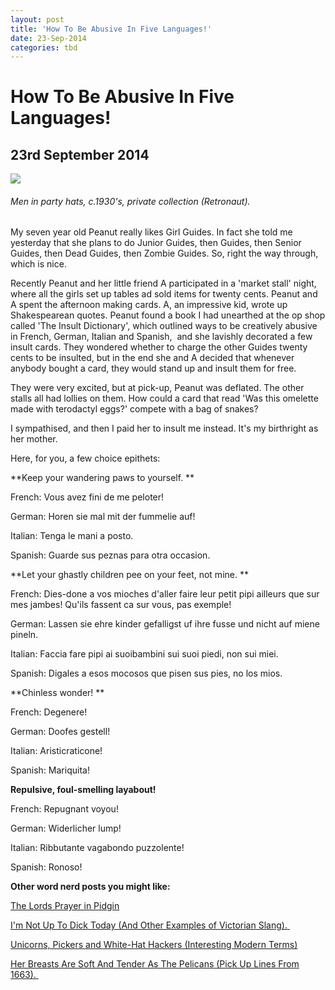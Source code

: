 ```yaml
---
layout: post
title: 'How To Be Abusive In Five Languages!'
date: 23-Sep-2014
categories: tbd
---
```


# How To Be Abusive In Five Languages!

## 23rd September 2014

<img class="photo-horiz" src="http://i1.wp.com/www.retronaut.com/wp-content/uploads/2013/02/Party.jpg?resize=750%2C533" />

<h6 <a href="http://www.retronaut.com/2014/06/party-hats/">Men in party hats,   c.1930's,   private collection (Retronaut). </a></h6>

My seven year old Peanut really likes Girl Guides. In fact she told me yesterday that she plans to do Junior Guides, then Guides, then Senior Guides, then Dead Guides, then Zombie Guides. So, right the way through, which is nice.

Recently Peanut and her little friend A participated in a 'market stall' night, where all the girls set up tables ad sold items for twenty cents. Peanut and A spent the afternoon making cards. A, an impressive kid, wrote up Shakespearean quotes. Peanut found a book I had unearthed at the op shop called 'The Insult Dictionary', which outlined ways to be creatively abusive in French, German, Italian and Spanish,  and she lavishly decorated a few insult cards. They wondered whether to charge the other Guides twenty cents to be insulted, but in the end she and A decided that whenever anybody bought a card, they would stand up and insult them for free.

They were very excited, but at pick-up, Peanut was deflated. The other stalls all had lollies on them. How could a card that read 'Was this omelette made with terodactyl eggs?' compete with a bag of snakes?

I sympathised, and then I paid her to insult me instead. It's my birthright as her mother.

Here, for you, a few choice epithets:

**Keep your wandering paws to yourself. **

French: Vous avez fini de me peloter!

German: Horen sie mal mit der fummelie auf!

Italian: Tenga le mani a posto.

Spanish: Guarde sus peznas para otra occasion.

**Let your ghastly children pee on your feet, not mine. **

French: Dies-done a vos mioches d'aller faire leur petit pipi ailleurs que sur mes jambes! Qu'ils fassent ca sur vous, pas exemple!

German: Lassen sie ehre kinder gefalligst uf ihre fusse und nicht auf miene pineln.

Italian: Faccia fare pipi ai suoibambini sui suoi piedi, non sui miei.

Spanish: Digales a esos mocosos que pisen sus pies, no los mios.

**Chinless wonder! **

French: Degenere!

German: Doofes gestell!

Italian: Aristicraticone!

Spanish: Mariquita!

**Repulsive, foul-smelling layabout!**

French: Repugnant voyou!

German: Widerlicher lump!

Italian: Ribbutante vagabondo puzzolente!

Spanish: Ronoso!

**Other word nerd posts you might like:**

<a href="http://mogantosh.com/the-lords-prayer-in-pidgin-a-little-random-goodness/">The Lords Prayer in Pidgin</a>

<a href="http://mogantosh.com/im-not-up-to-dick-today/">I'm Not Up To Dick Today (And Other Examples of Victorian Slang). </a>

<a href="http://mogantosh.com/unicorns-pickers-and-white-hat-hackers-interesting-modern-terms/">Unicorns, Pickers and White-Hat Hackers (Interesting Modern Terms)</a>

<a href="http://mogantosh.com/her-breasts-are-soft-and-tender-as-the-pelicans/">Her Breasts Are Soft And Tender As The Pelicans (Pick Up Lines From 1663). </a>

 

 
